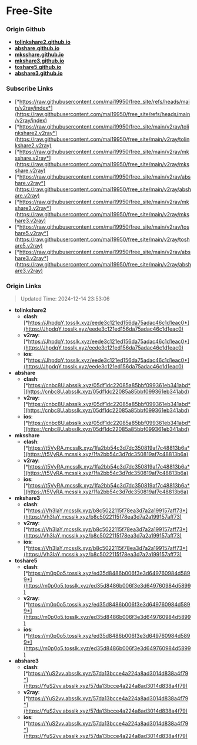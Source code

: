 # Free-Site

### Origin Github

- [**tolinkshare2.github.io**](https://github.com/tolinkshare2/tolinkshare2.github.io)
- [**abshare.github.io**](https://github.com/abshare/abshare.github.io)
- [**mksshare.github.io**](https://github.com/mksshare/mksshare.github.io)
- [**mkshare3.github.io**](https://github.com/mkshare3/mkshare3.github.io)
- [**toshare5.github.io**](https://github.com/toshare5/toshare5.github.io)
- [**abshare3.github.io**](https://github.com/abshare3/abshare3.github.io)

### Subscribe Links

- [*https://raw.githubusercontent.com/mai19950/free_site/refs/heads/main/v2ray/index*](https://raw.githubusercontent.com/mai19950/free_site/refs/heads/main/v2ray/index)
- [*https://raw.githubusercontent.com/mai19950/free_site/main/v2ray/tolinkshare2.v2ray*](https://raw.githubusercontent.com/mai19950/free_site/main/v2ray/tolinkshare2.v2ray)
- [*https://raw.githubusercontent.com/mai19950/free_site/main/v2ray/mksshare.v2ray*](https://raw.githubusercontent.com/mai19950/free_site/main/v2ray/mksshare.v2ray)
- [*https://raw.githubusercontent.com/mai19950/free_site/main/v2ray/abshare.v2ray*](https://raw.githubusercontent.com/mai19950/free_site/main/v2ray/abshare.v2ray)
- [*https://raw.githubusercontent.com/mai19950/free_site/main/v2ray/mkshare3.v2ray*](https://raw.githubusercontent.com/mai19950/free_site/main/v2ray/mkshare3.v2ray)
- [*https://raw.githubusercontent.com/mai19950/free_site/main/v2ray/toshare5.v2ray*](https://raw.githubusercontent.com/mai19950/free_site/main/v2ray/toshare5.v2ray)
- [*https://raw.githubusercontent.com/mai19950/free_site/main/v2ray/abshare3.v2ray*](https://raw.githubusercontent.com/mai19950/free_site/main/v2ray/abshare3.v2ray)

### Origin Links

> Updated Time: 2024-12-14 23:53:06

- **tolinkshare2**
  - **clash**: [*https://JhpdqY.tosslk.xyz/eede3c121ed156da75adac46c1d1eac0*](https://JhpdqY.tosslk.xyz/eede3c121ed156da75adac46c1d1eac0)
  - **v2ray**: [*https://JhpdqY.tosslk.xyz/eede3c121ed156da75adac46c1d1eac0*](https://JhpdqY.tosslk.xyz/eede3c121ed156da75adac46c1d1eac0)
  - **ios**: [*https://JhpdqY.tosslk.xyz/eede3c121ed156da75adac46c1d1eac0*](https://JhpdqY.tosslk.xyz/eede3c121ed156da75adac46c1d1eac0)
- **abshare**
  - **clash**: [*https://cnbc8U.absslk.xyz/05df1dc22085a85bbf099361eb341abd*](https://cnbc8U.absslk.xyz/05df1dc22085a85bbf099361eb341abd)
  - **v2ray**: [*https://cnbc8U.absslk.xyz/05df1dc22085a85bbf099361eb341abd*](https://cnbc8U.absslk.xyz/05df1dc22085a85bbf099361eb341abd)
  - **ios**: [*https://cnbc8U.absslk.xyz/05df1dc22085a85bbf099361eb341abd*](https://cnbc8U.absslk.xyz/05df1dc22085a85bbf099361eb341abd)
- **mksshare**
  - **clash**: [*https://t5VyRA.mcsslk.xyz/1fa2bb54c3d7dc350819af7c48813b6a*](https://t5VyRA.mcsslk.xyz/1fa2bb54c3d7dc350819af7c48813b6a)
  - **v2ray**: [*https://t5VyRA.mcsslk.xyz/1fa2bb54c3d7dc350819af7c48813b6a*](https://t5VyRA.mcsslk.xyz/1fa2bb54c3d7dc350819af7c48813b6a)
  - **ios**: [*https://t5VyRA.mcsslk.xyz/1fa2bb54c3d7dc350819af7c48813b6a*](https://t5VyRA.mcsslk.xyz/1fa2bb54c3d7dc350819af7c48813b6a)
- **mkshare3**
  - **clash**: [*https://Vh3IaY.mcsslk.xyz/b8c5022115f78ea3d7a2a199157aff73*](https://Vh3IaY.mcsslk.xyz/b8c5022115f78ea3d7a2a199157aff73)
  - **v2ray**: [*https://Vh3IaY.mcsslk.xyz/b8c5022115f78ea3d7a2a199157aff73*](https://Vh3IaY.mcsslk.xyz/b8c5022115f78ea3d7a2a199157aff73)
  - **ios**: [*https://Vh3IaY.mcsslk.xyz/b8c5022115f78ea3d7a2a199157aff73*](https://Vh3IaY.mcsslk.xyz/b8c5022115f78ea3d7a2a199157aff73)
- **toshare5**
  - **clash**: [*https://m0p0o5.tosslk.xyz/ed35d8486b006f3e3d649760984d5899*](https://m0p0o5.tosslk.xyz/ed35d8486b006f3e3d649760984d5899)
  - **v2ray**: [*https://m0p0o5.tosslk.xyz/ed35d8486b006f3e3d649760984d5899*](https://m0p0o5.tosslk.xyz/ed35d8486b006f3e3d649760984d5899)
  - **ios**: [*https://m0p0o5.tosslk.xyz/ed35d8486b006f3e3d649760984d5899*](https://m0p0o5.tosslk.xyz/ed35d8486b006f3e3d649760984d5899)
- **abshare3**
  - **clash**: [*https://YuS2vv.absslk.xyz/57da13bcce4a224a8ad3014d838a4f79*](https://YuS2vv.absslk.xyz/57da13bcce4a224a8ad3014d838a4f79)
  - **v2ray**: [*https://YuS2vv.absslk.xyz/57da13bcce4a224a8ad3014d838a4f79*](https://YuS2vv.absslk.xyz/57da13bcce4a224a8ad3014d838a4f79)
  - **ios**: [*https://YuS2vv.absslk.xyz/57da13bcce4a224a8ad3014d838a4f79*](https://YuS2vv.absslk.xyz/57da13bcce4a224a8ad3014d838a4f79)
